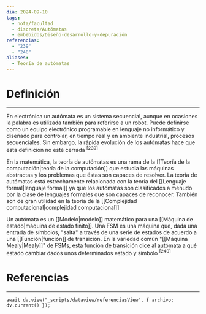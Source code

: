 ```yaml
---
dia: 2024-09-10
tags:
  - nota/facultad
  - discreta/Autómatas
  - embebidos/Diseño-desarrollo-y-depuración
referencias:
  - "239"
  - "240"
aliases:
  - Teoría de autómatas
---
```

# Definición
---
En electrónica un autómata es un sistema secuencial, aunque en ocasiones la palabra es utilizada también para referirse a un robot. Puede definirse como un equipo electrónico programable en lenguaje no informático y diseñado para controlar, en tiempo real y en ambiente industrial, procesos secuenciales. Sin embargo, la rápida evolución de los autómatas hace que esta definición no esté cerrada <sup><a href="#ref-239" style="color: inherit; text-decoration: none;">[239]</a></sup> 

En la matemática, la teoría de autómatas es una rama de la [[Teoría de la computación|teoría de la computación]] que estudia las máquinas abstractas y los problemas que éstas son capaces de resolver. La teoría de autómatas está estrechamente relacionada con la teoría del [[Lenguaje formal|lenguaje formal]] ya que los autómatas son clasificados a menudo por la clase de lenguajes formales que son capaces de reconocer. También son de gran utilidad en la teoría de la [[Complejidad computacional|complejidad computacional]]

Un autómata es un [[Modelo|modelo]] matemático para una [[Máquina de estado|máquina de estado finito]]. Una FSM es una máquina que, dada una entrada de símbolos, "salta" a través de una serie de estados de acuerdo a una [[Función|función]] de transición. En la variedad común "[[Máquina Mealy|Mealy]]" de FSMs, esta función de transición dice al autómata a qué estado cambiar dados unos determinados estado y símbolo <sup><a href="#ref-240" style="color: inherit; text-decoration: none;">[240]</a></sup> 



# Referencias
---
```dataviewjs
await dv.view("_scripts/dataview/referenciasView", { archivo: dv.current() });
```